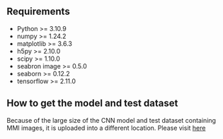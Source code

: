 ## Requirements

* Python >= 3.10.9
* numpy >= 1.24.2
* matplotlib >= 3.6.3
* h5py >= 2.10.0
* scipy >=  1.10.0
* seabron image >= 0.5.0
* seaborn >= 0.12.2
* tensorflow >= 2.11.0

## How to get the model and test dataset

Because of the large size of the CNN model and test dataset containing MMI images, it is uploaded into a different location. Please visit [here](https://drive.google.com/drive/folders/1thUxohggtbqFM6D34zgAkGZy3eAWGqDK?usp=sharing)

